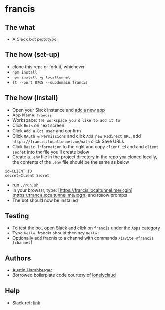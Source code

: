 # francis

## The what
- A Slack bot prototype

## The how (set-up)
- clone this repo or fork it, whichever
- `npm install`
- `npm install -g localtunnel`
- `lt --port 8765 --subdomain francis`

## The how (install)
- Open your Slack instance and [add a new app](https://api.slack.com/apps)
- App Name: `francis`
- Workspace: `the workspace you'd like to add it to`
- Click `Bots` on next screen
- Click `Add a Bot user` and confirm
- Click `OAuth & Permissions` and click `Add new Redirect URL`, add `https://francis.localtunnel.me/oath` click Save URLs
- Click `Basic Information` to the right and copy `client id` and and `client secret` into the file you'll create below
- Create a `.env` file in the project directory in the repo you cloned locally, the contents of the `.env` file should be the same as below

```
id=CLIENT ID
secret=Client Secret

```
- run `./run.sh`
- In your browser, type: [https://francis.localtunnel.me/login](https://francis.localtunnel.me/login) and follow prompts
- The bot should now be installed

## Testing
- To test the bot, open Slack and click on `francis` under the `Apps` category 
- Type `hello`. francis should then say `Hello!`
- Optionally add fracnis to a channel with commands `/invite @francis [channel]`

## Authors
- [Austin Harshberger](https://github.com/aharshbe)
- Borrowed boilerplate code courtesy of [lonelyclaud](https://github.com/lonelyclaud)


## Help
- Slack ref: [link](https://api.slack.com/tutorials/easy-peasy-bots)

